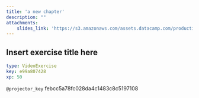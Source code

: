 ```yaml
---
title: 'a new chapter'
description: ""
attachments:
    slides_link: 'https://s3.amazonaws.com/assets.datacamp.com/production/course_6215/slides/chapter11.pdf'
---
```


## Insert exercise title here

```yaml
type: VideoExercise
key: e99a807428
xp: 50
```

`@projector_key`
febcc5a78fc028da4c1483c8c5197108
